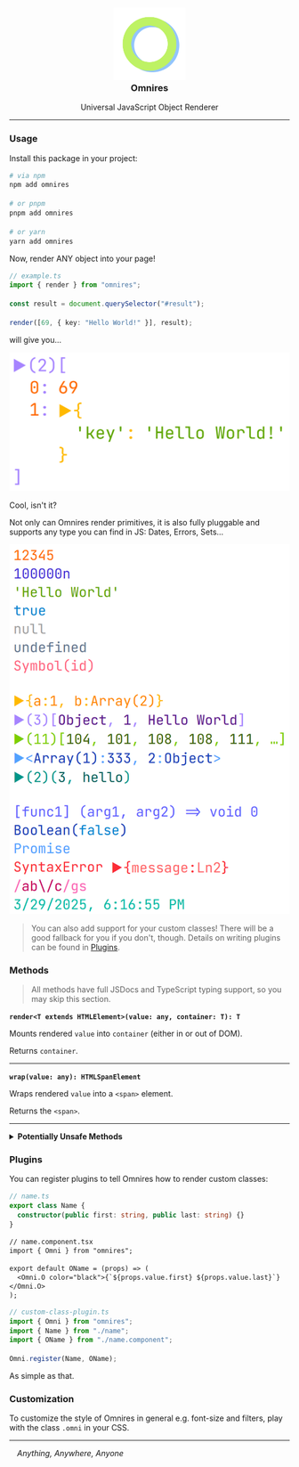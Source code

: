 <h3 align="center">
  <img src="https://raw.githubusercontent.com/CarbonicSoda/omnires/master/media/icon.png" width="130" alt="Omnires Icon" /><br />
  Omnires
</h3>
<p align="center">Universal JavaScript Object Renderer</p>

---

### Usage

Install this package in your project:

```bash
# via npm
npm add omnires

# or pnpm
pnpm add omnires

# or yarn
yarn add omnires
```

Now, render ANY object into your page!

```ts
// example.ts
import { render } from "omnires";

const result = document.querySelector("#result");

render([69, { key: "Hello World!" }], result);
```

will give you...

![Demo](https://github.com/CarbonicSoda/omnires/blob/master/media/demo/demo1.png?raw=true)

Cool, isn't it?

Not only can Omnires render primitives, it is also fully pluggable and supports
any type you can find in JS: Dates, Errors, Sets...

![Demo](https://github.com/CarbonicSoda/omnires/blob/master/media/demo/demo2.png?raw=true)

> You can also add support for your custom classes! There will be a good
> fallback for you if you don't, though. Details on writing plugins can be found
> in [Plugins](#plugins).

### Methods

> All methods have full JSDocs and TypeScript typing support, so you may skip
> this section.

**`render<T extends HTMLElement>(value: any, container: T): T`**

Mounts rendered `value` into `container` (either in or out of DOM).

Returns `container`.

---

**`wrap(value: any): HTMLSpanElement`**

Wraps rendered `value` into a `<span>` element.

Returns the `<span>`.

---

<details>
<summary><b>Potentially Unsafe Methods</b></summary>
<br/>

> **WARNING**: Make sure you know what you are doing. Sanitize expression if you
> don't trust user input.

**`renderEval<T extends HTMLElement>(expression: string, container: T): T`**

Mounts rendered `expression` into `container` (either in or out of DOM) after
parsing it with JavaScript, e.g. `"[1,2]"` => `[1,2]`.

Returns `container`.

---

**`wrapEval(expression: string): HTMLSpanElement`**

Wraps rendered `expression` into a `<span>` element after parsing it with
JavaScript, e.g. `"[1,2]"` => `[1,2]`.

Returns the `<span>`.

</details>

### Plugins

You can register plugins to tell Omnires how to render custom classes:

```ts
// name.ts
export class Name {
  constructor(public first: string, public last: string) {}
}
```

```tsx
// name.component.tsx
import { Omni } from "omnires";

export default OName = (props) => (
  <Omni.O color="black">{`${props.value.first} ${props.value.last}`}</Omni.O>
);
```

```ts
// custom-class-plugin.ts
import { Omni } from "omnires";
import { Name } from "./name";
import { OName } from "./name.component";

Omni.register(Name, OName);
```

As simple as that.

### Customization

To customize the style of Omnires in general e.g. font-size and filters, play
with the class `.omni` in your CSS.

---

_&emsp;Anything, Anywhere, Anyone_
